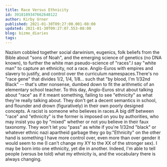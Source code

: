 ```yaml
---
title: Race Versus Ethnicity
id: 3918189347662648122
author: Kirby Urner
published: 2021-01-30T09:27:00.001-08:00
updated: 2021-01-30T09:27:07.553-08:00
blog: bizmo_diaries
tags: 
---
```


Nazism cobbled together social darwinism, eugenics, folk beliefs from the Bible about "sons of Noah", and the emerging science of genetics (no DNA known), to further the white man pseudo-science of "races".I say "white man" to capture an ethnicity, not a race. Anglo-Euros with empires and slavery to justify, and control over the curriculum namespaces.There's no "race gene" that divides 1/2, 1/4, 1/8... such that "by blood, I'm 1/32nd Black" -- that's utter nonsense, dumbed down to fit the arithmetic of an elementary school teacher. To this day, Anglo-Euros strut about talking about "race" as if it meant something, failing to see "ethnicity" as what they're really talking about. They don't get a decent semantics in school, and flounder and drown (figuratively) in their own poorly designed concepts. A racist is someone who believes in races.A big diff between "race" and "ethnicity" is the former is imposed on you by authorities, who may insist you go by "mixed" whether or not you believe in their faux taxonomy. They won't let you "pass" as white if you're 1/32nd "black" or whatever ethnic nazi apartheid garbage they go by."Ethnicity" on the other hand is something I have more control over, even more than over gender it would seem to me (I can't change my XY to the XX of the stronger sex). I may be born into one ethnicity, yet die in another. Indeed, I'm able to tell people (versus be told) what my ethnicity is, and the vocabulary there is always changing.